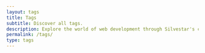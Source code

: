 ```yaml
---
layout: tags
title: Tags
subtitle: Discover all tags.
description: Explore the world of web development through Silvestar's categorized articles on various topics like CSS, freelancing, and more.
permalink: /tags/
type: tags
---
```

